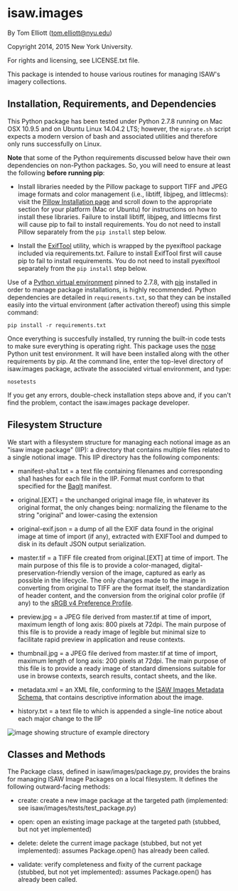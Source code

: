 isaw.images
===========

By Tom Elliott (tom.elliott@nyu.edu)

Copyright 2014, 2015 New York University.

For rights and licensing, see LICENSE.txt file.

This package is intended to house various routines for managing ISAW's imagery collections. 


Installation, Requirements, and Dependencies
---------------------------------------------

This Python package has been tested under Python 2.7.8 running on Mac OSX 10.9.5 and on Ubuntu Linux 14.04.2 LTS; however, the ```migrate.sh``` script expects a modern version of bash and associated utilities and therefore only runs successfully on Linux.

**Note** that some of the Python requirements discussed below have their own dependencies on non-Python packages. So, you will need to ensure at least the following **before running pip**:

 * Install libraries needed by the Pillow package to support TIFF and JPEG image formats and color management (i.e., libtiff, libjpeg, and littlecms): visit the [Pillow Installation page](https://pillow.readthedocs.org/installation.html) and scroll down to the appropriate section for your platform (Mac or Ubuntu) for instructions on how to install these libraries. Failure to install libtiff, libjpeg, and littlecms first will cause pip to fail to install requirements. You do not need to install Pillow separately from the ```pip install``` step below.

 * Install the [ExifTool](http://www.sno.phy.queensu.ca/~phil/exiftool/	) utility, which is wrapped by the pyexiftool package included via requirements.txt. Failure to install ExifTool first will cause pip to fail to install requirements. You do not need to install pyexiftool separately from the ```pip install``` step below.

Use of a [Python virtual environment](http://docs.python-guide.org/en/latest/dev/virtualenvs/) pinned to 2.7.8, with [pip](https://pip.pypa.io/en/latest/) installed in order to manage package installations, is highly recommended. Python dependencies are detailed in ```requirements.txt```, so that they can be installed easily into the virtual environment (after activation thereof) using this simple command:

 ```pip install -r requirements.txt```

Once everything is succesfully installed, try running the built-in code tests to make sure everything is operating right. This package uses the [nose](https://nose.readthedocs.org/en/latest/) Python unit test environment. It will have been installed along with the other requirements by pip. At the command line, enter the top-level directory of isaw.images package, activate the associated virtual environment, and type:

 ```nosetests```


If you get any errors, double-check installation steps above and, if you can't find the problem, contact the isaw.images package developer.


Filesystem Structure
---------------------

We start with a filesystem structure for managing each notional image as an "isaw image package" (IIP): a directory that contains multiple files related to a single notional image. This IIP directory has the following components:

 * manifest-sha1.txt = a text file containing filenames and corresponding sha1 hashes for each file in the IIP. Format must conform to that specified for the [BagIt](https://github.com/jkunze/bagitspec) manifest.

 * original.[EXT] = the unchanged original image file, in whatever its original format, the only changes being: normalizing the filename to the string "original" and lower-casing the extension

 * original-exif.json = a dump of all the EXIF data found in the original image at time of import (if any), extracted with EXIFTool and dumped to disk in its default JSON output serialization.

 * master.tif = a TIFF file created from original.[EXT] at time of import. The main purpose of this file is to provide a color-managed, digital-preservation-friendly version of the image, captured as early as possible in the lifecycle. The only changes made to the image in converting from original to TIFF are the format itself, the standardization of header content, and the conversion from the original color profile (if any) to the [sRGB v4 Preference Profile](http://www.color.org/srgbprofiles.xalter#v4pref).

 * preview.jpg = a JPEG file derived from master.tif at time of import, maximum length of long axis: 800 pixels at 72dpi. The main purpose of this file is to provide a ready image of legible but minimal size to facilitate rapid preview in application and reuse contexts. 

 * thumbnail.jpg = a JPEG file derived from master.tif at time of import, maximum length of long axis: 200 pixels at 72dpi. The main purpose of this file is to provide a ready image of standard dimensions suitable for use in browse contexts, search results, contact sheets, and the like.

 * metadata.xml = an XML file, conforming to the [ISAW Images Metadata Schema](./isaw/images/meta/meta-schema.rnc), that contains descriptive information about the image.

 * history.txt = a text file to which is appended a single-line notice about each major change to the IIP

 ![image showing structure of example directory](./documentation/file-structure.png)


Classes and Methods
--------------------

The Package class, defined in isaw/images/package.py, provides the brains for managing ISAW Image Packages on a local filesystem. It defines the following outward-facing methods:

 * create: create a new image package at the targeted path (implemented: see isaw/images/tests/test_package.py)

 * open: open an existing image package at the targeted path (stubbed, but not yet implemented)

 * delete: delete the current image package (stubbed, but not yet implemented): assumes Package.open() has already been called.

 * validate: verify completeness and fixity of the current package (stubbed, but not yet implemented): assumes Package.open() has already been called.



